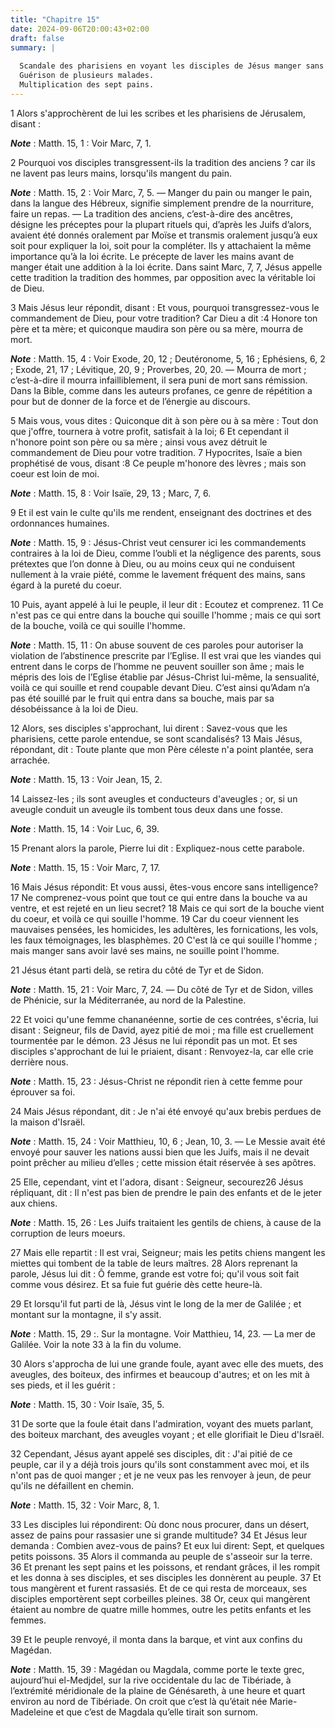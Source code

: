 ```yaml
---
title: "Chapitre 15"
date: 2024-09-06T20:00:43+02:00
draft: false
summary: |
  
  Scandale des pharisiens en voyant les disciples de Jésus manger sans avoir lavé leurs mains.
  Guérison de plusieurs malades.
  Multiplication des sept pains.
---
```



1 Alors s'approchèrent de lui les scribes et les pharisiens de Jérusalem, disant :

***Note*** :  Matth. 15, 1 : Voir Marc, 7, 1.

2 Pourquoi vos disciples transgressent-ils la tradition des anciens ? car ils ne lavent pas leurs mains, lorsqu'ils mangent du pain.

***Note*** :  Matth. 15, 2 : Voir Marc, 7, 5. ― Manger du pain ou manger le pain, dans la langue des Hébreux, signifie simplement prendre de la nourriture, faire un repas. ― La tradition des anciens, c’est-à-dire des ancêtres, désigne les préceptes pour la plupart rituels qui, d’après les Juifs d’alors, avaient été donnés oralement par Moïse et transmis oralement jusqu’à eux soit pour expliquer la loi, soit pour la compléter. Ils y attachaient la même importance qu’à la loi écrite. Le précepte de laver les mains avant de manger était une addition à la loi écrite. Dans saint Marc, 7, 7, Jésus appelle cette tradition la tradition des hommes, par opposition avec la véritable loi de Dieu.

3 Mais Jésus leur répondit, disant : Et vous, pourquoi transgressez-vous le commandement de Dieu, pour votre tradition? Car Dieu a dit :4 Honore ton père et ta mère; et quiconque maudira son père ou sa mère, mourra de mort.

***Note*** :  Matth. 15, 4 : Voir Exode, 20, 12 ; Deutéronome, 5, 16 ; Ephésiens, 6, 2 ; Exode, 21, 17 ; Lévitique, 20, 9 ; Proverbes, 20, 20. ― Mourra de mort ; c’est-à-dire il mourra infailliblement, il sera puni de mort sans rémission. Dans la Bible, comme dans les auteurs profanes, ce genre de répétition a pour but de donner de la force et de l’énergie au discours.

5 Mais vous, vous dites : Quiconque dit à son père ou à sa mère : Tout don que j'offre, tournera à votre profit, satisfait à la loi; 6 Et cependant il n'honore point son père ou sa mère ; ainsi vous avez détruit le commandement de Dieu pour votre tradition. 7 Hypocrites, Isaïe a bien prophétisé de vous, disant :8 Ce peuple m'honore des lèvres ; mais son coeur est loin de moi.

***Note*** :  Matth. 15, 8 : Voir Isaïe, 29, 13 ; Marc, 7, 6.

9 Et il est vain le culte qu'ils me rendent, enseignant des doctrines et des ordonnances humaines.

***Note*** :  Matth. 15, 9 : Jésus-Christ veut censurer ici les commandements contraires à la loi de Dieu, comme l’oubli et la négligence des parents, sous prétextes que l’on donne à Dieu, ou au moins ceux qui ne conduisent nullement à la vraie piété, comme le lavement fréquent des mains, sans égard à la pureté du coeur.


10 Puis, ayant appelé à lui le peuple, il leur dit : Ecoutez et comprenez. 11 Ce n'est pas ce qui entre dans la bouche qui souille l'homme ; mais ce qui sort de la bouche, voilà ce qui souille l'homme.

***Note*** :  Matth. 15, 11 : On abuse souvent de ces paroles pour autoriser la violation de l’abstinence prescrite par l’Eglise. Il est vrai que les viandes qui entrent dans le corps de l’homme ne peuvent souiller son âme ; mais le mépris des lois de l’Eglise établie par Jésus-Christ lui-même, la sensualité, voilà ce qui souille et rend coupable devant Dieu. C’est ainsi qu’Adam n’a pas été souillé par le fruit qui entra dans sa bouche, mais par sa désobéissance à la loi de Dieu.

12 Alors, ses disciples s'approchant, lui dirent : Savez-vous que les pharisiens, cette parole entendue, se sont scandalisés? 13 Mais Jésus, répondant, dit : Toute plante que mon Père céleste n'a point plantée, sera arrachée.

***Note*** :  Matth. 15, 13 : Voir Jean, 15, 2.

14 Laissez-les ; ils sont aveugles et conducteurs d'aveugles ; or, si un aveugle conduit un aveugle ils tombent tous deux dans une fosse.

***Note*** :  Matth. 15, 14 : Voir Luc, 6, 39.

15 Prenant alors la parole, Pierre lui dit : Expliquez-nous cette parabole.

***Note*** :  Matth. 15, 15 : Voir Marc, 7, 17.

16 Mais Jésus répondit: Et vous aussi, êtes-vous encore sans intelligence? 17 Ne comprenez-vous point que tout ce qui entre dans la bouche va au ventre, et est rejeté en un lieu secret? 18 Mais ce qui sort de la bouche vient du coeur, et voilà ce qui souille l'homme. 19 Car du coeur viennent les mauvaises pensées, les homicides, les adultères, les fornications, les vols, les faux témoignages, les blasphèmes. 20 C'est là ce qui souille l'homme ; mais manger sans avoir lavé ses mains, ne souille point l'homme.


21 Jésus étant parti delà, se retira du côté de Tyr et de Sidon.

***Note*** :  Matth. 15, 21 : Voir Marc, 7, 24. ― Du côté de Tyr et de Sidon, villes de Phénicie, sur la Méditerranée, au nord de la Palestine.

22 Et voici qu'une femme chananéenne, sortie de ces contrées, s'écria, lui disant : Seigneur, fils de David, ayez pitié de moi ; ma fille est cruellement tourmentée par le démon. 23 Jésus ne lui répondit pas un mot. Et ses disciples s'approchant de lui le priaient, disant : Renvoyez-la, car elle crie derrière nous.

***Note*** :  Matth. 15, 23 : Jésus-Christ ne répondit rien à cette femme pour éprouver sa foi.

24 Mais Jésus répondant, dit : Je n'ai été envoyé qu'aux brebis perdues de la maison d'Israël.

***Note*** :  Matth. 15, 24 : Voir Matthieu, 10, 6 ; Jean, 10, 3. ― Le Messie avait été envoyé pour sauver les nations aussi bien que les Juifs, mais il ne devait point prêcher au milieu d’elles ; cette mission était réservée à ses apôtres.

25 Elle, cependant, vint et l'adora, disant : Seigneur, secourez26 Jésus répliquant, dit : Il n'est pas bien de prendre le pain des enfants et de le jeter aux chiens.

***Note*** :  Matth. 15, 26 : Les Juifs traitaient les gentils de chiens, à cause de la corruption de leurs moeurs.

27 Mais elle repartit : Il est vrai, Seigneur; mais les petits chiens mangent les miettes qui tombent de la table de leurs maîtres. 28 Alors reprenant la parole, Jésus lui dit : Ô femme, grande est votre foi; qu'il vous soit fait comme vous désirez. Et sa fuie fut guérie dès cette heure-là.


29 Et lorsqu'il fut parti de là, Jésus vint le long de la mer de Galilée ; et montant sur la montagne, il s'y assit.

***Note*** :  Matth. 15, 29 :. Sur la montagne. Voir Matthieu, 14, 23. ― La mer de Galilée. Voir la note 33 à la fin du volume.

30 Alors s'approcha de lui une grande foule, ayant avec elle des muets, des aveugles, des boiteux, des infirmes et beaucoup d'autres; et on les mit à ses pieds, et il les guérit :

***Note*** :  Matth. 15, 30 : Voir Isaïe, 35, 5.

31 De sorte que la foule était dans l'admiration, voyant des muets parlant, des boiteux marchant, des aveugles voyant ; et elle glorifiait le Dieu d'Israël.


32 Cependant, Jésus ayant appelé ses disciples, dit : J'ai pitié de ce peuple, car il y a déjà trois jours qu'ils sont constamment avec moi, et ils n'ont pas de quoi manger ; et je ne veux pas les renvoyer à jeun, de peur qu'ils ne défaillent en chemin.

***Note*** :  Matth. 15, 32 : Voir Marc, 8, 1.

33 Les disciples lui répondirent: Où donc nous procurer, dans un désert, assez de pains pour rassasier une si grande multitude? 34 Et Jésus leur demanda : Combien avez-vous de pains? Et eux lui dirent: Sept, et quelques petits poissons. 35 Alors il commanda au peuple de s'asseoir sur la terre. 36 Et prenant les sept pains et les poissons, et rendant grâces, il les rompit et les donna à ses disciples, et ses disciples les donnèrent au peuple. 37 Et tous mangèrent et furent rassasiés. Et de ce qui resta de morceaux, ses disciples emportèrent sept corbeilles pleines. 38 Or, ceux qui mangèrent étaient au nombre de quatre mille hommes, outre les petits enfants et les femmes.


39 Et le peuple renvoyé, il monta dans la barque, et vint aux confins du Magédan.

***Note*** :  Matth. 15, 39 : Magédan ou Magdala, comme porte le texte grec, aujourd’hui el-Medjdel, sur la rive occidentale du lac de Tibériade, à l’extrémité méridionale de la plaine de Génésareth, à une heure et quart environ au nord de Tibériade. On croit que c’est là qu’était née Marie-Madeleine et que c’est de Magdala qu’elle tirait son surnom.

